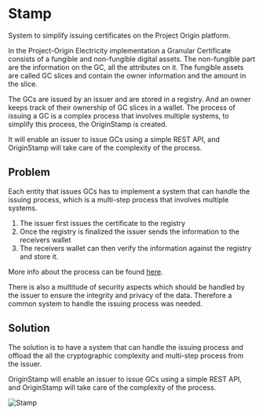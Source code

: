 # Stamp

System to simplify issuing certificates on the Project Origin platform.

In the Project-Origin Electricity implementation a Granular Certificate consists of a fungible and non-fungible digital assets.
The non-fungible part are the information on the GC, all the attributes on it.
The fungible assets are called GC slices and contain the owner information and the amount in the slice.

The GCs are issued by an issuer and are stored in a registry. And an owner keeps track of their ownership of GC slices in a wallet.
The process of issuing a GC is a complex process that involves multiple systems, to simplify this process, the OriginStamp is created.

It will enable an issuer to issue GCs using a simple REST API, and OriginStamp will take care of the complexity of the process.

## Problem

Each entity that issues GCs has to implement a system that can handle the issuing process,
which is a multi-step process that involves multiple systems.

1. The issuer first issues the certificate to the registry
2. Once the registry is finalized the issuer sends the information to the receivers wallet
3. The receivers wallet can then verify the information against the registry and store it.

More info about the process can be found [here](./receive-slice.md).

There is also a multitude of security aspects which should be handled by the issuer to ensure the integrity and privacy of the data.
Therefore a common system to handle the issuing process was needed.

## Solution

The solution is to have a system that can handle the issuing process and offload the all the cryptographic complexity and multi-step process from the issuer.

OriginStamp will enable an issuer to issue GCs using a simple REST API,
and OriginStamp will take care of the complexity of the process.

![Stamp](../stamp/stamp-system.drawio.svg)


